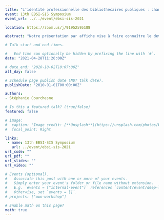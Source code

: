 ```yaml
---
title: "L’identité professionnelle des bibliothécaires publiques : changements et réinventions pour répondre aux nouvelles réalités de la profession."
event: 13th EBSI-SIS Symposium
event_url: ../../event/ebsi-sis-2021

location: https://zoom.us/j/91952595188

abstract: "Notre présentation par affiche vise à faire connaître le devis méthodologique de notre projet doctoral et ses principales caractéristiques, c’est-à-dire le sujet de notre recherche, le but, les questions de recherche, l’approche conceptuelle, la méthode de collecte et l’analyse envisagée, la population cible et l’échantillonnage."

# Talk start and end times.

#   End time can optionally be hidden by prefixing the line with `#`.
date: "2021-04-28T11:20:00Z"

# date_end: "2020-10-02T10:07:00Z"
all_day: false

# Schedule page publish date (NOT talk date).
publishDate: "2010-01-01T00:00:00Z"

authors:
- Stéphanie Courchesne

# Is this a featured talk? (true/false)
featured: false

# image:
#  caption: 'Image credit: [**Unsplash**](https://unsplash.com/photos/bzdhc5b3Bxs)'
#  focal_point: Right

links:
 - name: 13th EBSI-SIS Symposium
   url: ../event/ebsi-sis-2021
url_code: ""
url_pdf: ""
url_slides: ""
url_video: ""

# Events (optional).
#   Associate this post with one or more of your events.
#   Simply enter your event's folder or file name without extension.
#   E.g. `events = ["internal-event"]` references `content/event/deep-learning/index.md`.
#   Otherwise, set `events = []`.
# projects: ["uwo-workshop"]

# Enable math on this page?
math: true
---
```

